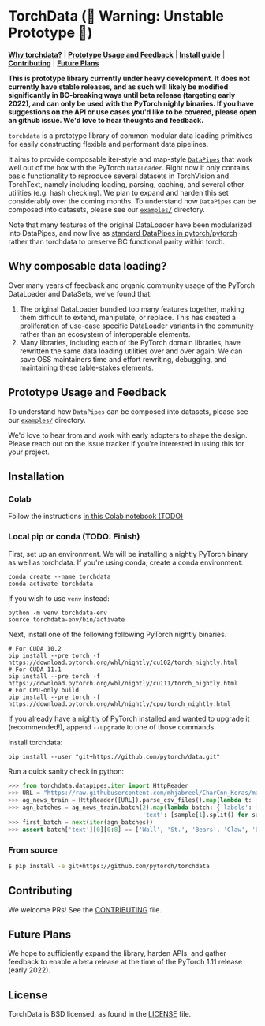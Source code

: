 # TorchData (🚨 Warning: Unstable Prototype 🚨)

[**Why torchdata?**](#why-composable-data-loading)
| [**Prototype Usage and Feedback**](#prototype-usage-and-feedback)
| [**Install guide**](#installation)
| [**Contributing**](#contributing)
| [**Future Plans**](#future-plans)

**This is prototype library currently under heavy development. It does not currently have stable releases, and as such will likely be modified significantly in BC-breaking ways until beta release (targeting early 2022), and can only be used with the PyTorch nighly binaries. If you have suggestions on the API or use cases you'd like to be covered, please open an github issue. We'd love to hear thoughts and feedback.**

`torchdata` is a prototype library of common modular data loading primitives for easily constructing flexible and performant data pipelines. 

It aims to provide composable iter-style and map-style [`DataPipes`](https://github.com/pytorch/pytorch/tree/master/torch/utils/data/datapipes) that work well out of the box with the PyTorch `DataLoader`. Right now it only contains basic functionality to reproduce several datasets in TorchVision and TorchText, namely including loading, parsing, caching, and several other utilities (e.g. hash checking). We plan to expand and harden this set considerably over the coming months. To understand how `DataPipes` can be composed into datasets, please see our [`examples/`](examples/) directory.

Note that many features of the original DataLoader have been modularized into DataPipes, and now live as [standard DataPipes in pytorch/pytorch](https://github.com/pytorch/pytorch/tree/master/torch/utils/data/datapipes) rather than torchdata to preserve BC functional parity within torch.

## Why composable data loading?

Over many years of feedback and organic community usage of the PyTorch DataLoader and DataSets, we've found that:

1. The original DataLoader bundled too many features together, making them difficult to extend, manipulate, or replace. This has created a proliferation of use-case specific DataLoader variants in the community rather than an ecosystem of interoperable elements.
2. Many libraries, including each of the PyTorch domain libraries, have rewritten the same data loading utilities over and over again. We can save OSS maintainers time and effort rewriting, debugging, and maintaining these table-stakes elements.

## Prototype Usage and Feedback

To understand how `DataPipes` can be composed into datasets, please see our [`examples/`](examples/) directory.

We'd love to hear from and work with early adopters to shape the design. Please reach out on the issue tracker if you're interested in using this for your project.

## Installation

### Colab

Follow the instructions [in this Colab notebook (TODO)](https://colab.research.google.com/drive/1x1ESG0_N02txFuQwyTfCnjhqzS-PzQjA#scrollTo=SVnu66W-wQfF)

### Local pip or conda (TODO: Finish)

First, set up an environment. We will be installing a nightly PyTorch binary
as well as torchdata. If you're using conda, create a conda environment:
```
conda create --name torchdata
conda activate torchdata
```
If you wish to use `venv` instead:
```
python -m venv torchdata-env
source torchdata-env/bin/activate
```

Next, install one of the following following PyTorch nightly binaries.
```
# For CUDA 10.2
pip install --pre torch -f https://download.pytorch.org/whl/nightly/cu102/torch_nightly.html
# For CUDA 11.1
pip install --pre torch -f https://download.pytorch.org/whl/nightly/cu111/torch_nightly.html
# For CPU-only build
pip install --pre torch -f https://download.pytorch.org/whl/nightly/cpu/torch_nightly.html
```
If you already have a nightly of PyTorch installed and wanted to upgrade it
(recommended!), append `--upgrade` to one of those commands.

Install torchdata:
```
pip install --user "git+https://github.com/pytorch/data.git"
```

Run a quick sanity check in python:
```py
>>> from torchdata.datapipes.iter import HttpReader
>>> URL = "https://raw.githubusercontent.com/mhjabreel/CharCnn_Keras/master/data/ag_news_csv/train.csv"
>>> ag_news_train = HttpReader([URL]).parse_csv_files().map(lambda t: (int(t[1]), " ".join(t[2:])))
>>> agn_batches = ag_news_train.batch(2).map(lambda batch: {'labels': [sample[0] for sample in batch],\
                                      'text': [sample[1].split() for sample in batch]})
>>> first_batch = next(iter(agn_batches))
>>> assert batch['text'][0][0:8] == ['Wall', 'St.', 'Bears', 'Claw', 'Back', 'Into', 'the', 'Black']
```

### From source

```bash
$ pip install -e git+https://github.com/pytorch/torchdata
```

## Contributing

We welcome PRs! See the [CONTRIBUTING](CONTRIBUTING.md) file.

## Future Plans

We hope to sufficiently expand the library, harden APIs, and gather feedback to enable a beta release at the time of the PyTorch 1.11 release (early 2022).

## License

TorchData is BSD licensed, as found in the [LICENSE](LICENSE) file.

